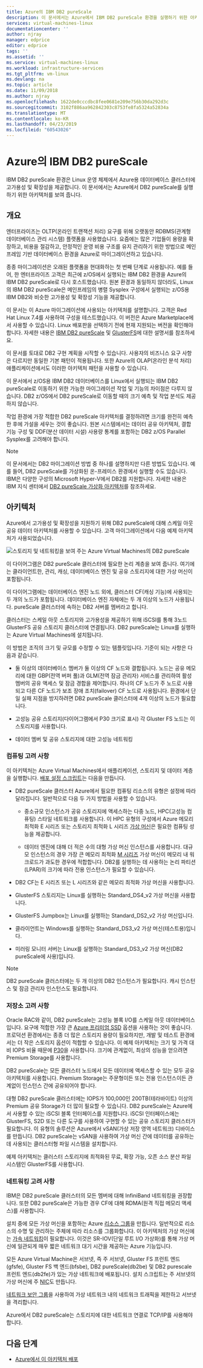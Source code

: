 ```yaml
---
title: Azure의 IBM DB2 pureScale
description: 이 문서에서는 Azure에서 IBM DB2 pureScale 환경을 실행하기 위한 아키텍처를 보여 줍니다.
services: virtual-machines-linux
documentationcenter: ''
author: njray
manager: edprice
editor: edprice
tags: ''
ms.assetid: ''
ms.service: virtual-machines-linux
ms.workload: infrastructure-services
ms.tgt_pltfrm: vm-linux
ms.devlang: na
ms.topic: article
ms.date: 11/09/2018
ms.author: njray
ms.openlocfilehash: 1622de0cccdbc8fee0681e209e756b30da292d3c
ms.sourcegitcommit: 3102f886aa962842303c8753fe8fa5324a52834a
ms.translationtype: MT
ms.contentlocale: ko-KR
ms.lasthandoff: 04/23/2019
ms.locfileid: "60543026"
---
```

# <a name="ibm-db2-purescale-on-azure"></a>Azure의 IBM DB2 pureScale

IBM DB2 pureScale 환경은 Linux 운영 체제에서 Azure용 데이터베이스 클러스터에 고가용성 및 확장성을 제공합니다. 이 문서에서는 Azure에서 DB2 pureScale를 실행하기 위한 아키텍처를 보여 줍니다.

## <a name="overview"></a>개요

엔터프라이즈는 OLTP(온라인 트랜잭션 처리) 요구를 위해 오랫동안 RDBMS(관계형 데이터베이스 관리 시스템) 플랫폼을 사용했습니다. 요즘에는 많은 기업들이 용량을 확장하고, 비용을 절감하고, 안정적인 운영 비용 구조를 유지 관리하기 위한 방법으로 메인프레임 기반 데이터베이스 환경을 Azure로 마이그레이션하고 있습니다.

종종 마이그레이션은 오래된 플랫폼을 현대화하는 첫 번째 단계로 사용됩니다. 예를 들어, 한 엔터프라이즈 고객은 최근에 z/OS에서 실행되는 IBM DB2 환경을 Azure의 IBM DB2 pureScale로 다시 호스트했습니다. 원본 환경과 동일하지 않더라도, Linux의 IBM DB2 pureScale은 메인프레임의 병렬 Sysplex 구성에서 실행되는 z/OS용 IBM DB2와 비슷한 고가용성 및 확장성 기능을 제공합니다.

이 문서는 이 Azure 마이그레이션에 사용되는 아키텍처를 설명합니다. 고객은 Red Hat Linux 7.4를 사용하여 구성을 테스트했습니다. 이 버전은 Azure Marketplace에서 사용할 수 있습니다. Linux 배포판을 선택하기 전에 현재 지원되는 버전을 확인해야 합니다. 자세한 내용은 [IBM DB2 pureScale](https://www.ibm.com/support/knowledgecenter/SSEPGG) 및 [GlusterFS](https://docs.gluster.org/en/latest/)에 대한 설명서를 참조하세요.

이 문서를 토대로 DB2 구현 계획을 시작할 수 있습니다. 사용자의 비즈니스 요구 사항은 다르지만 동일한 기본 패턴이 적용됩니다. 또한 Azure의 OLAP(온라인 분석 처리) 애플리케이션에서도 이러한 아키텍처 패턴을 사용할 수 있습니다.

이 문서에서 z/OS용 IBM DB2 데이터베이스를 Linux에서 실행되는 IBM DB2 pureScale로 이동하기 위한 가능한 마이그레이션 작업 및 기능의 차이점은 다루지 않습니다. DB2 z/OS에서 DB2 pureScale로 이동할 때의 크기 예측 및 작업 분석도 제공하지 않습니다. 

작업 환경에 가장 적합한 DB2 pureScale 아키텍처를 결정하려면 크기를 완전히 예측한 후에 가설을 세우는 것이 좋습니다. 원본 시스템에서는 데이터 공유 아키텍처, 결합 기능 구성 및 DDF(분산 데이터 시설) 사용량 통계를 포함하는 DB2 z/OS Parallel Sysplex를 고려해야 합니다.

> [!NOTE]
> 이 문서에서는 DB2 마이그레이션 방법 중 하나를 설명하지만 다른 방법도 있습니다. 예를 들어, DB2 pureScale를 가상화된 온-프레미스 환경에서 실행할 수도 있습니다. IBM은 다양한 구성의 Microsoft Hyper-V에서 DB2를 지원합니다. 자세한 내용은 IBM 지식 센터에서 [DB2 pureScale 가상화 아키텍처](https://www.ibm.com/support/knowledgecenter/en/SSEPGG_11.1.0/com.ibm.db2.luw.qb.server.doc/doc/r0061462.html)를 참조하세요.

## <a name="architecture"></a>아키텍처

Azure에서 고가용성 및 확장성을 지원하기 위해 DB2 pureScale에 대해 스케일 아웃 공유 데이터 아키텍처를 사용할 수 있습니다. 고객 마이그레이션에서 다음 예제 아키텍처가 사용되었습니다.

![스토리지 및 네트워킹을 보여 주는 Azure Virtual Machines의 DB2 pureScale](media/db2-purescale-on-azure/pureScaleArchitecture.png "스토리지 및 네트워킹을 보여 주는 Azure Virtual Machines의 DB2 pureScale")


이 다이어그램은 DB2 pureScale 클러스터에 필요한 논리 계층을 보여 줍니다. 여기에는 클라이언트한, 관리, 캐싱, 데이터베이스 엔진 및 공유 스토리지에 대한 가상 머신이 포함됩니다. 

이 다이어그램에는 데이터베이스 엔진 노드 외에, 클러스터 CF(캐싱 기능)에 사용되는 두 개의 노드가 포함됩니다. 데이터베이스 엔진 자체에는 두 개 이상의 노드가 사용됩니다. pureScale 클러스터에 속하는 DB2 서버를 멤버라고 합니다. 

클러스터는 스케일 아웃 스토리지와 고가용성을 제공하기 위해 iSCSI를 통해 3노드 GlusterFS 공유 스토리지 클러스터에 연결됩니다. DB2 pureScale는 Linux를 실행하는 Azure Virtual Machines에 설치됩니다.

이 방법은 조직의 크기 및 규모를 수정할 수 있는 템플릿입니다. 기준이 되는 사항은 다음과 같습니다.

-   둘 이상의 데이터베이스 멤버가 둘 이상의 CF 노드와 결합됩니다. 노드는 공유 메모리에 대한 GBP(전역 버퍼 풀)과 GLM(전역 잠금 관리자) 서비스를 관리하여 활성 멤버의 공유 액세스 및 잠금 경합을 제어합니다. 하나의 CF 노드가 주 노드로 사용되고 다른 CF 노드가 보조 장애 조치(failover) CF 노드로 사용됩니다. 환경에서 단일 실패 지점을 방지하려면 DB2 pureScale 클러스터에 4개 이상의 노드가 필요합니다.

-   고성능 공유 스토리지(다이어그램에서 P30 크기로 표시) 각 Gluster FS 노드는 이 스토리지를 사용합니다.

-   데이터 멤버 및 공유 스토리지에 대한 고성능 네트워킹

### <a name="compute-considerations"></a>컴퓨팅 고려 사항

이 아키텍처는 Azure Virtual Machines에서 애플리케이션, 스토리지 및 데이터 계층을 실행합니다. [배포 설정 스크립트](https://aka.ms/db2onazure)는 다음을 만듭니다.

-   DB2 pureScale 클러스터 Azure에서 필요한 컴퓨팅 리소스의 유형은 설정에 따라 달라집니다. 일반적으로 다음 두 가지 방법을 사용할 수 있습니다.

    -   중소규모 인스턴스가 공유 스토리지에 액세스하는 다중 노드, HPC(고성능 컴퓨팅) 스타일 네트워크를 사용합니다. 이 HPC 유형의 구성에서 Azure 메모리 최적화 E 시리즈 또는 스토리지 최적화 L 시리즈 [가상 머신](https://docs.microsoft.com/azure/virtual-machines/windows/sizes)은 필요한 컴퓨팅 성능을 제공합니다.

    -   데이터 엔진에 대해 더 적은 수의 대형 가상 머신 인스턴스를 사용합니다. 대규모 인스턴스의 경우 가장 큰 메모리 최적화 [M 시리즈](https://azure.microsoft.com/pricing/details/virtual-machines/series/) 가상 머신이 메모리 내 워크로드가 과도한 경우에 적합합니다. DB2를 실행하는 데 사용하는 논리 파티션(LPAR)의 크기에 따라 전용 인스턴스가 필요할 수 있습니다.

-   DB2 CF는 E 시리즈 또는 L 시리즈와 같은 메모리 최적화 가상 머신을 사용합니다.

-   GlusterFS 스토리지는 Linux를 실행하는 Standard\_DS4\_v2 가상 머신을 사용합니다.

-   GlusterFS Jumpbox는 Linux를 실행하는 Standard\_DS2\_v2 가상 머신입니다.

-   클라이언트는 Windows를 실행하는 Standard\_DS3\_v2 가상 머신(테스트용)입니다.

-   미러링 모니터 서버는 Linux를 실행하는 Standard\_DS3\_v2 가상 머신(DB2 pureScale에 사용)입니다.

> [!NOTE]
> DB2 pureScale 클러스터에는 두 개 이상의 DB2 인스턴스가 필요합니다. 캐시 인스턴스 및 잠금 관리자 인스턴스도 필요합니다.

### <a name="storage-considerations"></a>저장소 고려 사항

Oracle RAC와 같이, DB2 pureScale는 고성능 블록 I/O를 스케일 아웃 데이터베이스입니다. 요구에 적합한 가장 큰 [Azure 프리미엄 SSD](disks-types.md) 옵션을 사용하는 것이 좋습니다. 프로덕션 환경에서는 종종 더 많은 스토리지 용량이 필요하지만, 개발 및 테스트 환경에서는 더 작은 스토리지 옵션이 적합할 수 있습니다. 이 예제 아키텍처는 크기 및 가격 대비 IOPS 비율 때문에 [P30](https://azure.microsoft.com/pricing/details/managed-disks/)을 사용합니다. 크기에 관계없이, 최상의 성능을 얻으려면 Premium Storage를 사용합니다.

DB2 pureScale는 모든 클러스터 노드에서 모든 데이터에 액세스할 수 있는 모두 공유 아키텍처를 사용합니다. Premium Storage는 주문형이든 또는 전용 인스턴스이든 관계없이 인스턴스 간에 공유되어야 합니다.

대형 DB2 pureScale 클러스터에는 IOPS가 100,000인 200TB(테라바이트) 이상의 Premium 공유 Storage가 더 많이 필요할 수 있습니다. DB2 pureScale는 Azure에서 사용할 수 있는 iSCSI 블록 인터페이스를 지원합니다. iSCSI 인터페이스에는 GlusterFS, S2D 또는 다른 도구를 사용하여 구현할 수 있는 공유 스토리지 클러스터가 필요합니다. 이 유형의 솔루션은 Azure에서 vSAN(가상 저장 영역 네트워크) 디바이스를 만듭니다. DB2 pureScale는 vSAN을 사용하여 가상 머신 간에 데이터를 공유하는 데 사용되는 클러스터형 파일 시스템을 설치합니다.

예제 아키텍처는 클러스터 스토리지에 최적화된 무료, 확장 가능, 오픈 소스 분산 파일 시스템인 GlusterFS를 사용합니다.

### <a name="networking-considerations"></a>네트워킹 고려 사항

IBM은 DB2 pureScale 클러스터의 모든 멤버에 대해 InfiniBand 네트워킹을 권장합니다. 또한 DB2 pureScale은 가능한 경우 CF에 대해 RDMA(원격 직접 메모리 액세스)를 사용합니다.

설치 중에 모든 가상 머신을 포함하는 Azure [리소스 그룹](https://docs.microsoft.com/azure/azure-resource-manager/resource-group-overview)을 만듭니다. 일반적으로 리소스의 수명 및 관리하는 주체에 따라 리소스를 그룹화합니다. 이 아키텍처의 가상 머신에는 [가속 네트워킹](https://azure.microsoft.com/blog/maximize-your-vm-s-performance-with-accelerated-networking-now-generally-available-for-both-windows-and-linux/)이 필요합니다. 이것은 SR-IOV(단일 루트 I/O 가상화)를 통해 가상 머신에 일관되게 매우 짧은 네트워크 대기 시간을 제공하는 Azure 기능입니다.

모든 Azure Virtual Machine은 서브넷, 즉 주 서브넷, Gluster FS 프런트 엔드(gfsfe), Gluster FS 백 엔드(bfsbe), DB2 pureScale(db2be) 및 DB2 purescale 프런트 엔드(db2fe)가 있는 가상 네트워크에 배포됩니다. 설치 스크립트는 주 서브넷의 가상 머신에 주 [NIC](https://docs.microsoft.com/azure/virtual-machines/linux/multiple-nics)도 만듭니다.

[네트워크 보안 그룹](https://docs.microsoft.com/azure/virtual-network/virtual-networks-nsg)을 사용하여 가상 네트워크 내의 네트워크 트래픽을 제한하고 서브넷을 격리합니다.

Azure에서 DB2 pureScale는 스토리지에 대한 네트워크 연결로 TCP/IP를 사용해야 합니다.

## <a name="next-steps"></a>다음 단계

-   [Azure에서 이 아키텍처 배포](deploy-ibm-db2-purescale-azure.md)
